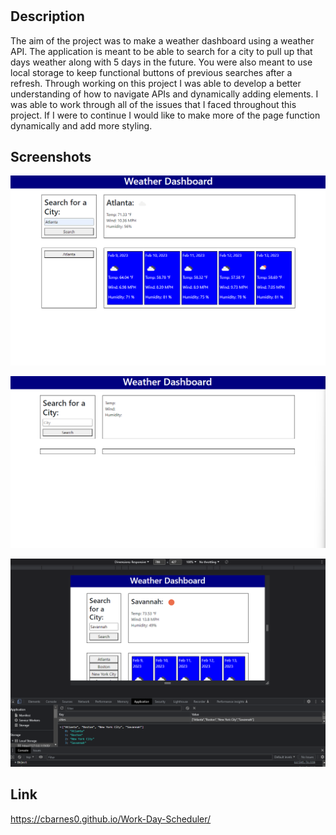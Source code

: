 # <Weather-Dashboard>

## Description

The aim of the project was to make a weather dashboard using a weather API. The application is meant to be able to search for a city to pull up that days weather along with 5 days in the future. You were also meant to use local storage to keep functional buttons of previous searches after a refresh. Through working on this project I was able to develop a better understanding of how to navigate APIs and dynamically adding elements. I was able to work through all of the issues that I faced throughout this project. If I were to continue I would like to make more of the page function dynamically and add more styling. 

## Screenshots

![Screenshot1](assets/Screenshots/Screenshot1.png)

![Screenshot2](assets/Screenshots/Screenshot2.png)

![Screenshot3](assets/Screenshots/Screenshot3.png)

## Link

https://cbarnes0.github.io/Work-Day-Scheduler/